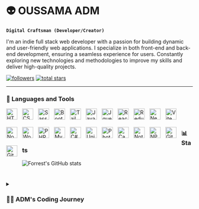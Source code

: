 # 👽 OUSSAMA ADM

**`Digital Craftsman (Developer/Creator)`**

I'm an indie full stack web developer with a passion for building dynamic and user-friendly web applications. I specialize in both front-end and back-end development, ensuring a seamless experience for users. Constantly exploring new technologies and methodologies to improve my skills and deliver high-quality projects.

   <p align="left">
      <a href="https://github.com/o-adm?tab=followers">
         <img alt="followers" title="Follow me on Github" src="https://custom-icon-badges.demolab.com/github/followers/o-adm?color=236ad3&labelColor=1155ba&style=for-the-badge&logo=person-add&label=Follow&logoColor=white"/></a>
      <a href="https://github.com/o-adm?tab=repositories&sort=stargazers">
         <img alt="total stars" title="Total stars on GitHub" src="https://custom-icon-badges.demolab.com/github/stars/o-adm?color=55960c&style=for-the-badge&labelColor=488207&logo=star"/></a>
   </p>


---

### 🧰 Languages and Tools

<img align="left" alt="HTML" width="30px" style="padding-right:10px;padding-bottom: 20px !important;" src="https://cdn.jsdelivr.net/gh/devicons/devicon/icons/html5/html5-plain.svg" />
<img align="left" alt="CSS" width="30px" style="padding-right:10px;padding-bottom: 20px;" src="https://cdn.jsdelivr.net/gh/devicons/devicon/icons/css3/css3-plain.svg" />
<img align="left" alt="Sass" width="30px" style="padding-right:10px;padding-bottom: 20px;" src="https://cdn.jsdelivr.net/gh/devicons/devicon/icons/sass/sass-original.svg" />
<img align="left" alt="Bootstrap" width="30px" style="padding-right:10px;padding-bottom: 20px;" src="https://cdn.jsdelivr.net/gh/devicons/devicon/icons/bootstrap/bootstrap-original.svg" />
<img align="left" alt="TailwindCss" width="30px" style="padding-right:10px;padding-bottom: 20px;" src="https://cdn.jsdelivr.net/gh/devicons/devicon/icons/tailwindcss/tailwindcss-original.svg" />
<img align="left" alt="JavaScript" width="30px" style="padding-right:10px;padding-bottom: 20px;" src="https://cdn.jsdelivr.net/gh/devicons/devicon/icons/javascript/javascript-plain.svg" />
<img align="left" alt="Jquery" width="30px" style="padding-right:10px;padding-bottom: 20px;" src="https://cdn.jsdelivr.net/gh/devicons/devicon/icons/jquery/jquery-original.svg" />
<img align="left" alt="React" width="30px" style="padding-right:10px;padding-bottom: 20px;" src="https://cdn.jsdelivr.net/gh/devicons/devicon/icons/react/react-original.svg" />
<img align="left" alt="Redux" width="30px" style="padding-right:10px;padding-bottom: 20px;" src="https://cdn.jsdelivr.net/gh/devicons/devicon/icons/redux/redux-original.svg" />
<img align="left" alt="Next" width="30px" style="padding-right:10px;padding-bottom: 20px;" src="https://cdn.jsdelivr.net/gh/devicons/devicon/icons/nextjs/nextjs-original.svg" />
<img align="left" alt="Vite" width="30px" style="padding-right:10px;padding-bottom: 20px;" src="https://cdn.jsdelivr.net/gh/devicons/devicon/icons/vitejs/vitejs-original.svg" />
<img align="left" alt="NodeJS" width="30px" style="padding-right:10px;padding-bottom: 20px;" src="https://cdn.jsdelivr.net/gh/devicons/devicon/icons/nodejs/nodejs-original.svg" />
<img align="left" alt="Wordpress" width="30px" style="padding-right:10px;padding-bottom: 20px;" src="https://cdn.jsdelivr.net/gh/devicons/devicon/icons/wordpress/wordpress-plain.svg" />
<img align="left" alt="PHP" width="30px" style="padding-right:10px;padding-bottom: 20px;" src="https://cdn.jsdelivr.net/gh/devicons/devicon/icons/php/php-original.svg" />
<img align="left" alt="MySQL" width="30px" style="padding-right:10px;padding-bottom: 20px;" src="https://cdn.jsdelivr.net/gh/devicons/devicon/icons/mysql/mysql-original.svg" />
<img align="left" alt="C#" width="30px" style="padding-right:10px;padding-bottom: 20px;" src="https://cdn.jsdelivr.net/gh/devicons/devicon/icons/csharp/csharp-original.svg" />
<img align="left" alt="Unity" width="30px" style="padding-right:10px;padding-bottom: 20px;" src="https://cdn.jsdelivr.net/gh/devicons/devicon/icons/unity/unity-original.svg" />    
<img align="left" alt="Photoshop" width="30px" style="padding-right:10px;padding-bottom: 20px;" src="https://cdn.jsdelivr.net/gh/devicons/devicon/icons/photoshop/photoshop-original.svg" />         
<img align="left" alt="Canva" width="30px" style="padding-right:10px;padding-bottom: 20px;" src="https://cdn.jsdelivr.net/gh/devicons/devicon/icons/canva/canva-original.svg" />     
<img align="left" alt="Notion" width="30px" style="padding-right:10px;padding-bottom: 20px;" src="https://cdn.jsdelivr.net/gh/devicons/devicon/icons/notion/notion-original.svg" />  
<img align="left" alt="NPM" width="30px" style="padding-right:10px;padding-bottom: 20px;" src="https://cdn.jsdelivr.net/gh/devicons/devicon/icons/npm/npm-original-wordmark.svg" />
<img align="left" alt="Git" width="30px" style="padding-right:10px;padding-bottom: 20px;" src="https://cdn.jsdelivr.net/gh/devicons/devicon/icons/git/git-original.svg" />
<img align="left" alt="GitHub" width="30px" style="padding-right:10px;padding-bottom: 20px;" src="https://cdn.jsdelivr.net/gh/devicons/devicon/icons/github/github-original.svg" />
<br />

#

### 📊 Stats

![Forrest's GitHub stats](https://github-readme-stats.vercel.app/api?username=o-adm&show_icons=true&theme=dracula)

<!-- ![GitHub Streak](https://streak-stats.demolab.com?user=o-adm&theme=gruvbox&border_radius=4.5) -->

#
<details>
 <summary><h3>👨‍💻 ADM's Coding Journey</h3></summary>
My journey into the world of coding began with curiosity and a desire to create. I started exploring the basics of web development, fascinated by how lines of code could transform into interactive, dynamic websites. What began as a hobby soon evolved into a passion, and I found myself diving deeper into the full-stack development process.

Over time, I took on more complex projects, pushing my boundaries and constantly learning new technologies. From building responsive front-end interfaces to developing robust back-end systems, I’ve honed my skills by tackling real-world challenges and creating solutions from scratch.

As an indie full-stack developer, I’ve embraced the entire development cycle, from planning and design to deployment and maintenance. Each project has been a learning experience, allowing me to refine my approach and stay up-to-date with the latest industry trends.

My GitHub repositories reflect this journey—a mix of personal projects, collaborative efforts, and experiments that showcase my growth as a developer. Each line of code represents a step forward, and I’m excited to continue learning, building, and sharing as I grow in this ever-evolving field.
</details>
